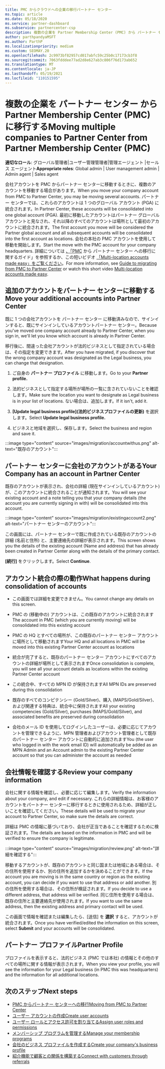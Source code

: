 ```yaml
---
title: PMC からクラウドへの企業の移行パートナー センター
ms.topic: article
ms.date: 05/18/2020
ms.service: partner-dashboard
ms.subservice: partnercenter-csp
description: 複数の企業を Partner Membership Center (PMC) から パートナー センターに移行し、パートナー グローバル アカウントに統合する場合に知る必要がある情報。
author: parthpandyaMSFT
ms.author: ParthP
ms.localizationpriority: medium
ms.custom: SEOMAY.20
ms.openlocfilehash: 2c9973bf82957cd017abfc59c25b0c17173cb3f8
ms.sourcegitcommit: 7063fdddee77ad2d8e627ab3c806f76d173ab652
ms.translationtype: MT
ms.contentlocale: ja-JP
ms.lasthandoff: 05/19/2021
ms.locfileid: "110151595"
---
```

# <a name="moving-multiple-companies-to-partner-center-from-partner-membership-center-pmc"></a><span data-ttu-id="efb1e-103">複数の企業を パートナー センター から Partner Membership Center (PMC) に移行する</span><span class="sxs-lookup"><span data-stu-id="efb1e-103">Moving multiple companies to Partner Center from Partner Membership Center (PMC)</span></span>

<span data-ttu-id="efb1e-104">**適切なロール**: グローバル管理者|ユーザー管理管理者|管理エージェント |セールス エージェント</span><span class="sxs-lookup"><span data-stu-id="efb1e-104">**Appropriate roles**: Global admin | User management admin | Admin agent | Sales agent</span></span>

<span data-ttu-id="efb1e-105">会社アカウントを PMC からパートナー センターに移動するときに、複数のアカウントを移動する場合があります。</span><span class="sxs-lookup"><span data-stu-id="efb1e-105">When you move your company account from PMC to Partner Center, you may be moving several accounts.</span></span> <span data-ttu-id="efb1e-106">パートナー センターでは、これらのアカウントは 1 つのグローバル アカウント (PGA) に統合されます。</span><span class="sxs-lookup"><span data-stu-id="efb1e-106">In Partner Center, these accounts will be consolidated into one global account (PGA).</span></span> <span data-ttu-id="efb1e-107">最初に移動したアカウントはパートナー グローバル アカウントと見なされ、それ以降のすべてのアカウントは場所として最初のアカウントに統合されます。</span><span class="sxs-lookup"><span data-stu-id="efb1e-107">The first account you move will be considered the Partner global account and all subsequent accounts will be consolidated into the first account as locations.</span></span> <span data-ttu-id="efb1e-108">会社の本社の PMC アカウントを使用して移動を開始します。</span><span class="sxs-lookup"><span data-stu-id="efb1e-108">Start the move with the PMC account for your company headquarters.</span></span> <span data-ttu-id="efb1e-109">詳細については [、「PMC](guide-to-migration.md) から パートナー センター への移行に関するガイド」を参照するか、この短いビデオ [「Multi-location accounts made easy」をご覧ください](https://vimeo.com/290335248)。</span><span class="sxs-lookup"><span data-stu-id="efb1e-109">For more information, see [Guide to migrating from PMC to Partner Center](guide-to-migration.md) or watch this short video [Multi-location accounts made easy](https://vimeo.com/290335248).</span></span>

## <a name="move-your-additional-accounts-into-partner-center"></a><span data-ttu-id="efb1e-110">追加のアカウントをパートナー センターに移動する</span><span class="sxs-lookup"><span data-stu-id="efb1e-110">Move your additional accounts into Partner Center</span></span>

<span data-ttu-id="efb1e-111">既に 1 つの会社アカウントを パートナー センター に移動済みなので、サインインすると、既にサインインしているアカウントパートナー センター。</span><span class="sxs-lookup"><span data-stu-id="efb1e-111">Because you've moved one company account already to Partner Center, when you sign in, we'll let you know which account is already in Partner Center.</span></span>

<span data-ttu-id="efb1e-112">移行後に、間違った会社アカウントが法的ビジネスとして指定されている場合は、その指定を変更できます。</span><span class="sxs-lookup"><span data-stu-id="efb1e-112">After you have migrated, if you discover that the wrong company account was designated as the Legal business, you can change that designation.</span></span>

1. <span data-ttu-id="efb1e-113">ご自身の **パートナー プロファイル** に移動します。</span><span class="sxs-lookup"><span data-stu-id="efb1e-113">Go to your **Partner profile.**</span></span>

2. <span data-ttu-id="efb1e-114">法的ビジネスとして指定する場所が場所の一覧に含されていないことを確認します。</span><span class="sxs-lookup"><span data-stu-id="efb1e-114">Make sure the location you want to designate as Legal business is in your list of locations.</span></span> <span data-ttu-id="efb1e-115">ない場合は、追加します。</span><span class="sxs-lookup"><span data-stu-id="efb1e-115">If it isn't, add it.</span></span>

3. <span data-ttu-id="efb1e-116">**[Update legal business profile]\(法的ビジネスプロファイルの更新\)** を選択します。</span><span class="sxs-lookup"><span data-stu-id="efb1e-116">Select **Update legal business profile.**</span></span>

4. <span data-ttu-id="efb1e-117">ビジネスと地域を選択し、保存します。</span><span class="sxs-lookup"><span data-stu-id="efb1e-117">Select the business and region and save it.</span></span>

:::image type="content" source="images/migration/accountwithus.png" alt-text="既存のアカウント":::

## <a name="your-company-has-an-account-in-partner-center"></a><span data-ttu-id="efb1e-119">パートナー センターに会社のアカウントがある</span><span class="sxs-lookup"><span data-stu-id="efb1e-119">Your Company has an account in Partner Center</span></span>

<span data-ttu-id="efb1e-120">既存のアカウントが表示され、会社の詳細 (現在サインインしているアカウント) が、このアカウントに統合されることが通知されます。</span><span class="sxs-lookup"><span data-stu-id="efb1e-120">You will see your existing account and a note telling you that your company details (the account you are currently signing in with) will be consolidated into this account.</span></span>

:::image type="content" source="images/migration/existingaccount2.png" alt-text="パートナー センターのアカウント":::

<span data-ttu-id="efb1e-122">この画面には、パートナー センターで既に作成されている既存のアカウントの詳細 (名前と住所) と、主要連絡先の詳細が表示されます。</span><span class="sxs-lookup"><span data-stu-id="efb1e-122">This screen shows you the details of the existing account (Name and address) that has already been created in Partner Center along with the details of the primary contact.</span></span>

<span data-ttu-id="efb1e-123">**[続行]** をクリックします。</span><span class="sxs-lookup"><span data-stu-id="efb1e-123">Select **Continue**.</span></span>

## <a name="what-happens-during-consolidation-of-accounts"></a><span data-ttu-id="efb1e-124">アカウント統合の際の動作</span><span class="sxs-lookup"><span data-stu-id="efb1e-124">What happens during consolidation of accounts</span></span>

- <span data-ttu-id="efb1e-125">この画面では詳細を変更できません。</span><span class="sxs-lookup"><span data-stu-id="efb1e-125">You cannot change any details on this screen.</span></span>

- <span data-ttu-id="efb1e-126">PMC の (移動中の) アカウントは、この既存のアカウントに統合されます</span><span class="sxs-lookup"><span data-stu-id="efb1e-126">The account in PMC (which you are currently moving) will be consolidated into this existing account</span></span>

- <span data-ttu-id="efb1e-127">PMC の HQ とすべての場所が、この既存のパートナー センター アカウントに場所として移動されます</span><span class="sxs-lookup"><span data-stu-id="efb1e-127">Your HQ and all locations in PMC will be moved into this existing Partner Center account as locations</span></span>

- <span data-ttu-id="efb1e-128">統合が完了すると、既存のパートナー センター アカウントにすべてのアカウントの詳細が場所として表示されます</span><span class="sxs-lookup"><span data-stu-id="efb1e-128">Once consolidation is complete, you will see all your account details as locations within the existing Partner Center account</span></span>

- <span data-ttu-id="efb1e-129">この統合中、すべての MPN ID が保持されます</span><span class="sxs-lookup"><span data-stu-id="efb1e-129">All MPN IDs are preserved during this consolidation</span></span>

- <span data-ttu-id="efb1e-130">既存のすべてのコンピテンシー (Gold/Silver)、購入 (MAPS/Gold/Silver)、および関連する特典は、統合中に保持されます</span><span class="sxs-lookup"><span data-stu-id="efb1e-130">All your existing competencies (Gold/Silver), purchases (MAPS/Gold/Silver), and associated benefits are preserved during consolidation</span></span>

- <span data-ttu-id="efb1e-131">会社のメール ID を使用してログインしたユーザーは、必要に応じてアカウントを管理できるように、MPN 管理者およびアカウント管理者として既存のパートナー センター アカウントに自動的に追加されます</span><span class="sxs-lookup"><span data-stu-id="efb1e-131">You (the user who logged in with the work email ID) will automatically be added as an MPN Admin and an Account admin to the existing Partner Center account so that you can administer the account as needed</span></span>

## <a name="review-your-company-information"></a><span data-ttu-id="efb1e-132">会社情報を確認する</span><span class="sxs-lookup"><span data-stu-id="efb1e-132">Review your company information</span></span>

<span data-ttu-id="efb1e-133">会社に関する情報を確認し、必要に応じて編集します。</span><span class="sxs-lookup"><span data-stu-id="efb1e-133">Verify the information about your company, and edit if necessary.</span></span>  <span data-ttu-id="efb1e-134">これらの詳細情報は、お客様のアカウントをパートナー センターに移行するときに使用されるため、詳細が正しいことを確認してください。</span><span class="sxs-lookup"><span data-stu-id="efb1e-134">These details will be used to migrate your account to Partner Center, so make sure the details are correct.</span></span>

<span data-ttu-id="efb1e-135">詳細は PMC の情報に基づいており、会社が正当であることを確認するために検証されます。</span><span class="sxs-lookup"><span data-stu-id="efb1e-135">The details are based on the information in PMC and will be verified to ensure the company is legitimate.</span></span>


:::image type="content" source="images/migration/review.png" alt-text="詳細を確認する":::

<span data-ttu-id="efb1e-137">移動するアカウントが、既存のアカウントと同じ国または地域にある場合は、その住所を使用するか、別の住所を追加するかを決めることができます。</span><span class="sxs-lookup"><span data-stu-id="efb1e-137">If the account you are moving is in the same country or region as the existing account, you can decide if you want to use that address or add another.</span></span> <span data-ttu-id="efb1e-138">別の住所を使用する場合は、その住所が検証されます。</span><span class="sxs-lookup"><span data-stu-id="efb1e-138">If you decide to use a different address, that address will be verified.</span></span> <span data-ttu-id="efb1e-139">同じ住所を使用する場合は、既存の住所と主要連絡先が使用されます。</span><span class="sxs-lookup"><span data-stu-id="efb1e-139">If you want to use the same address, then the existing address and primary contact will be used.</span></span>

<span data-ttu-id="efb1e-140">この画面で情報を確認または編集したら、[送信] を **選択** すると、アカウントが統合されます。</span><span class="sxs-lookup"><span data-stu-id="efb1e-140">Once you have verified/edited the information on this screen, select **Submit** and your accounts will be consolidated.</span></span>

## <a name="partner-profile"></a><span data-ttu-id="efb1e-141">パートナー プロファイル</span><span class="sxs-lookup"><span data-stu-id="efb1e-141">Partner Profile</span></span>

<span data-ttu-id="efb1e-142">プロファイルを表示すると、法的ビジネス (PMC では本社) の情報とその他のすべての場所に関する情報が表示されます。</span><span class="sxs-lookup"><span data-stu-id="efb1e-142">When you view your profile, you will see the information for your Legal business (in PMC this was headquarters) and the information for all additional locations.</span></span>

## <a name="next-steps"></a><span data-ttu-id="efb1e-143">次のステップ</span><span class="sxs-lookup"><span data-stu-id="efb1e-143">Next steps</span></span>

- [<span data-ttu-id="efb1e-144">PMC からパートナー センターへの移行</span><span class="sxs-lookup"><span data-stu-id="efb1e-144">Moving from PMC to Partner Center</span></span>](move-pmc-pc-map.md)
- [<span data-ttu-id="efb1e-145">ユーザー アカウントの作成</span><span class="sxs-lookup"><span data-stu-id="efb1e-145">Create user accounts</span></span>](create-user-accounts-and-set-permissions.md)
- [<span data-ttu-id="efb1e-146">ユーザー ロールとアクセス許可を割り当てる</span><span class="sxs-lookup"><span data-stu-id="efb1e-146">Assign user roles and permissions</span></span>](permissions-overview.md)
- [<span data-ttu-id="efb1e-147">メンバーシップ プログラムを管理する</span><span class="sxs-lookup"><span data-stu-id="efb1e-147">Manage your membership programs</span></span>](renew-mpn-offers.md)
- [<span data-ttu-id="efb1e-148">会社のビジネス プロファイルを作成する</span><span class="sxs-lookup"><span data-stu-id="efb1e-148">Create your company's business profile</span></span>](create-a-marketing-profile.md)
- [<span data-ttu-id="efb1e-149">紹介機能で顧客との関係を構築する</span><span class="sxs-lookup"><span data-stu-id="efb1e-149">Connect with customers through referrals</span></span>](manage-leads.md)
